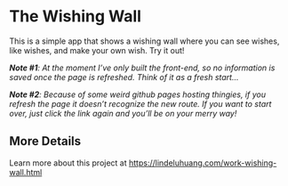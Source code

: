 # The Wishing Wall

This is a simple app that shows a wishing wall where you can see wishes, like wishes, and make your own wish. Try it out! 

***Note #1**: At the moment I’ve only built the front-end, so no information is saved once the page is refreshed. Think of it as a fresh start...*

***Note #2**: Because of some weird github pages hosting thingies, if you refresh the page it doesn’t recognize the new route. If you want to start over, just click the link again and you’ll be on your merry way!*

## More Details

Learn more about this project at https://lindeluhuang.com/work-wishing-wall.html

